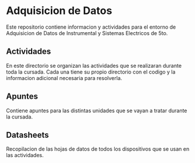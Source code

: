 # Adquisicion de Datos

Este repositorio contiene informacion y actividades para el entorno de Adquisicion de Datos de Instrumental y Sistemas Electricos de 5to.

## Actividades

En este directorio se organizan las actividades que se realizaran durante toda la cursada. Cada una tiene su propio directorio con el codigo y la informacion adicional necesaria para resolverla.

## Apuntes

Contiene apuntes para las distintas unidades que se vayan a tratar durante la cursada.

## Datasheets

Recopilacion de las hojas de datos de todos los dispositivos que se usan en las actividades.

